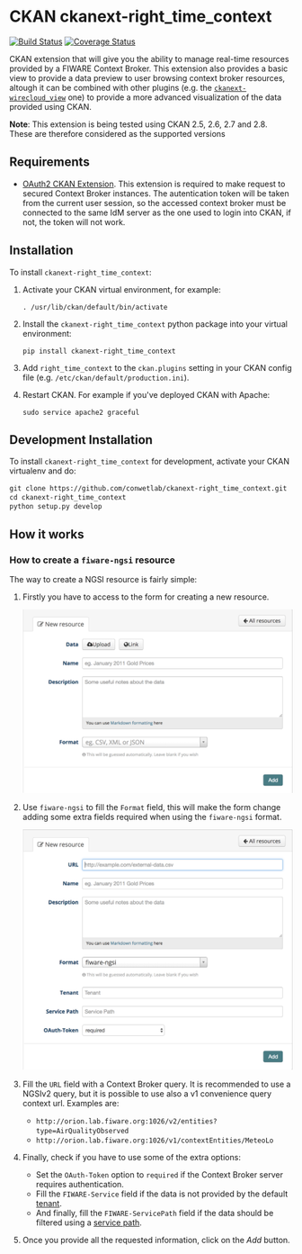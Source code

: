 CKAN ckanext-right_time_context
===============================

[![Build Status](https://travis-ci.org/conwetlab/ckanext-right_time_context.svg?branch=master)](https://travis-ci.org/conwetlab/ckanext-right_time_context)
[![Coverage Status](https://coveralls.io/repos/github/conwetlab/ckanext-right_time_context/badge.svg?branch=master)](https://coveralls.io/github/conwetlab/ckanext-right_time_context?branch=master)

CKAN extension that will give you the ability to manage real-time resources provided by a FIWARE Context Broker. This extension also provides a basic view to provide a data preview to user browsing context broker resources, altough it can be combined with other plugins (e.g. the [`ckanext-wirecloud_view`](https://github.com/conwetlab/ckanext-wirecloud_view.git) one) to provide a more advanced visualization of the data provided using CKAN.

**Note**: This extension is being tested using CKAN 2.5, 2.6, 2.7 and 2.8. These are
therefore considered as the supported versions


## Requirements

* [OAuth2 CKAN Extension](https://github.com/conwetlab/ckanext-oauth2/). This extension is required to make request to secured Context Broker instances. The autentication token will be taken from the current user session, so the accessed context broker must be connected to the same IdM server as the one used to login into CKAN, if not, the token will not work.


## Installation

To install `ckanext-right_time_context`:

1. Activate your CKAN virtual environment, for example:

    ```
    . /usr/lib/ckan/default/bin/activate
    ```

2. Install the `ckanext-right_time_context` python package into your virtual environment:

    ```
    pip install ckanext-right_time_context
    ```

3. Add `right_time_context` to the `ckan.plugins` setting in your CKAN
   config file (e.g. `/etc/ckan/default/production.ini`).

4. Restart CKAN. For example if you've deployed CKAN with Apache:

    ```
    sudo service apache2 graceful
    ```


## Development Installation

To install `ckanext-right_time_context` for development, activate your CKAN virtualenv and
do:

```
git clone https://github.com/conwetlab/ckanext-right_time_context.git
cd ckanext-right_time_context
python setup.py develop
```


## How it works


### How to create a `fiware-ngsi` resource

The way to create a NGSI resource is fairly simple:

1. Firstly you have to access to the form for creating a new resource.

   ![Create resource form](images/create_resource_form.png)

3. Use `fiware-ngsi` to fill the `Format` field, this will make the form change
   adding some extra fields required when using the `fiware-ngsi` format.

   ![Create resource after switching to the fiware-ngsi format](images/create_resource_form_fiwarengsi.png)

2. Fill the `URL` field with a Context Broker query. It is recommended to use a
   NGSIv2 query, but it is possible to use also a v1 convenience query context
   url. Examples are:

    - `http://orion.lab.fiware.org:1026/v2/entities?type=AirQualityObserved`
    - `http://orion.lab.fiware.org:1026/v1/contextEntities/MeteoLo`

3. Finally, check if you have to use some of the extra options:
    - Set the `OAuth-Token` option to `required` if the Context Broker server
        requires authentication.
    - Fill the `FIWARE-Service` field if the data is not provided by the default
        [tenant](http://fiware-orion.readthedocs.io/en/master/user/multitenancy/).
    - And finally, fill the `FIWARE-ServicePath` field if the data should be
        filtered using a [service path](http://fiware-orion.readthedocs.io/en/master/user/service_path/).

4. Once you provide all the requested information, click on the *Add* button.
